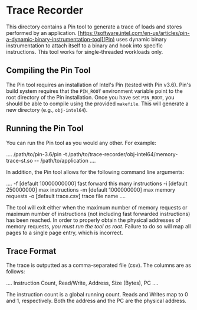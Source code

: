 # Trace Recorder

This directory contains a Pin tool to generate a trace of loads and stores performed by an application.
[https://software.intel.com/en-us/articles/pin-a-dynamic-binary-instrumentation-tool](Pin) uses dynamic binary instrumentation to attach itself to a binary and hook into specific instructions.
This tool works for single-threaded workloads only.

## Compiling the Pin Tool

The Pin tool requires an installation of Intel's Pin (tested with Pin v3.6).
Pin's build system requires that the `PIN_ROOT` environment variable point to the root directory of the Pin installation.
Once you have set `PIN_ROOT`, you should be able to compile using the provided `makefile`.
This will generate a new directory (e.g., `obj-intel64`).

## Running the Pin Tool

You can run the Pin tool as you would any other.
For example:

....
/path/to/pin-3.6/pin -t /path/to/trace-recorder/obj-intel64/memory-trace-st.so -- /path/to/application
....

In addition, the Pin tool allows for the following command line arguments:

....
-f  [default 10000000000]
        fast forward this many instructions
-i  [default 250000000]
        max instructions
-m  [default 1000000000]
        max memory requests
-o  [default trace.csv]
        trace file name
....

The tool will exit either when the maximum number of memory requests or maximum number of instructions (not including fast forwarded instructions) has been reached.
In order to properly obtain the physical addresses of memory requests, *you must run the tool as root*.
Failure to do so will map all pages to a single page entry, which is incorrect.

## Trace Format

The trace is outputted as a comma-separated file (csv).
The columns are as follows:

....
Instruction Count, Read/Write, Address, Size (Bytes), PC
....

The instruction count is a global running count.
Reads and Writes map to 0 and 1, respectively.
Both the address and the PC are the physical address.


